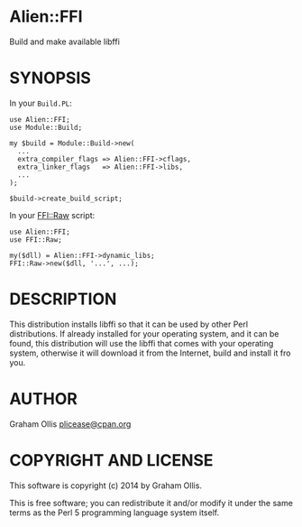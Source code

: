 # Alien::FFI

Build and make available libffi

# SYNOPSIS

In your `Build.PL`:

    use Alien::FFI;
    use Module::Build;
    
    my $build = Module::Build->new(
      ...
      extra_compiler_flags => Alien::FFI->cflags,
      extra_linker_flags   => Alien::FFI->libs,
      ...
    );
    
    $build->create_build_script;

In your [FFI::Raw](https://metacpan.org/pod/FFI::Raw) script:

    use Alien::FFI;
    use FFI::Raw;
    
    my($dll) = Alien::FFI->dynamic_libs;
    FFI::Raw->new($dll, '...', ...);

# DESCRIPTION

This distribution installs libffi so that it can be used by other Perl distributions.  If already
installed for your operating system, and it can be found, this distribution will use the libffi
that comes with your operating system, otherwise it will download it from the Internet, build and
install it fro you.

# AUTHOR

Graham Ollis <plicease@cpan.org>

# COPYRIGHT AND LICENSE

This software is copyright (c) 2014 by Graham Ollis.

This is free software; you can redistribute it and/or modify it under
the same terms as the Perl 5 programming language system itself.
